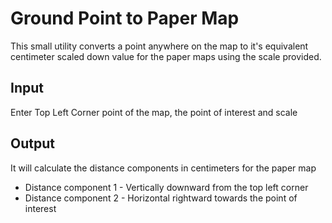 # Ground Point to Paper Map
This small utility converts a point anywhere on the map to it's equivalent centimeter scaled down value for the paper maps using the scale provided.

## Input
Enter Top Left Corner point of the map, the point of interest and scale

## Output
It will calculate the distance components in centimeters for the paper map
* Distance component 1 - Vertically downward from the top left corner
* Distance component 2 - Horizontal rightward towards the point of interest